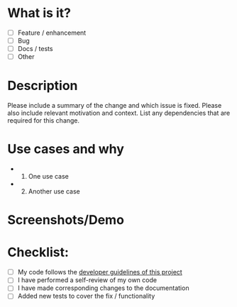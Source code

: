 # What is it?

- [ ] Feature / enhancement
- [ ] Bug
- [ ] Docs / tests
- [ ] Other

# Description

Please include a summary of the change and which issue is fixed. Please also include relevant motivation and context. List any dependencies that are required for this change.

# Use cases and why

<!-- Actual / expected behavior if it's a bug -->

- 1. One use case
- 2. Another use case

# Screenshots/Demo

<!-- Add your screenshots here -->

# Checklist:

- [ ] My code follows the [developer guidelines of this project](https://github.com/qwikifiers/qwik-storefront-ui/blob/main/CONTRIBUTING.md)
- [ ] I have performed a self-review of my own code
- [ ] I have made corresponding changes to the documentation
- [ ] Added new tests to cover the fix / functionality
